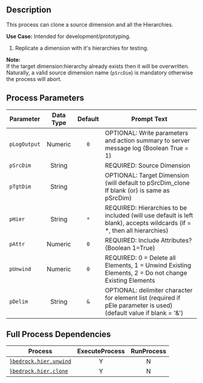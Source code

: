## Description
   
 This process can clone a source dimension and all the Hierarchies.  
     
**Use Case:**    Intended for development/prototyping.  
1. Replicate a dimension with it's hierarchies for testing.  
     
**Note:**     
 If the target dimension:hierarchy already exists then it will be overwritten.  
 Naturally, a valid source dimension name (`pSrcDim`) is mandatory otherwise the process will abort.  
## Process Parameters
  
|Parameter|Data Type|Default|Prompt Text|
  |---|:-:|:-:|---|
  |`pLogOutput`|Numeric|`0`|OPTIONAL: Write parameters and action summary to server message log (Boolean True = 1)|
  |`pSrcDim`|String||REQUIRED: Source Dimension|
  |`pTgtDim`|String||OPTIONAL: Target Dimension (will default to pSrcDim_clone If blank (or) is same as pSrcDim)|
  |`pHier`|String|`*`|REQUIRED: Hierarchies to be included (will use default is left blank), accepts wildcards (if = *, then all hierarchies)|
  |`pAttr`|Numeric|`0`|REQUIRED: Include Attributes? (Boolean 1=True)|
  |`pUnwind`|Numeric|`0`|REQUIRED: 0 = Delete all Elements, 1 = Unwind Existing Elements, 2 = Do not change Existing Elements|
  |`pDelim`|String|`&`|OPTIONAL: delimiter character for element list (required if pEle parameter is used) (default value if blank = '&')|
  ## Full Process Dependencies
  
|Process|ExecuteProcess|RunProcess|
  |---|:-:|:-:|
  |[`}bedrock.hier.unwind`](}bedrock.hier.unwind)|Y|N|
  |[`}bedrock.hier.clone`](}bedrock.hier.clone)|Y|N|
  